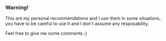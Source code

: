 ### Warning!

This are my personal recommendations and I use them in some situations, you have to be careful to use it and I don't assume any resposability.

Feel free to give me some comments ;)
